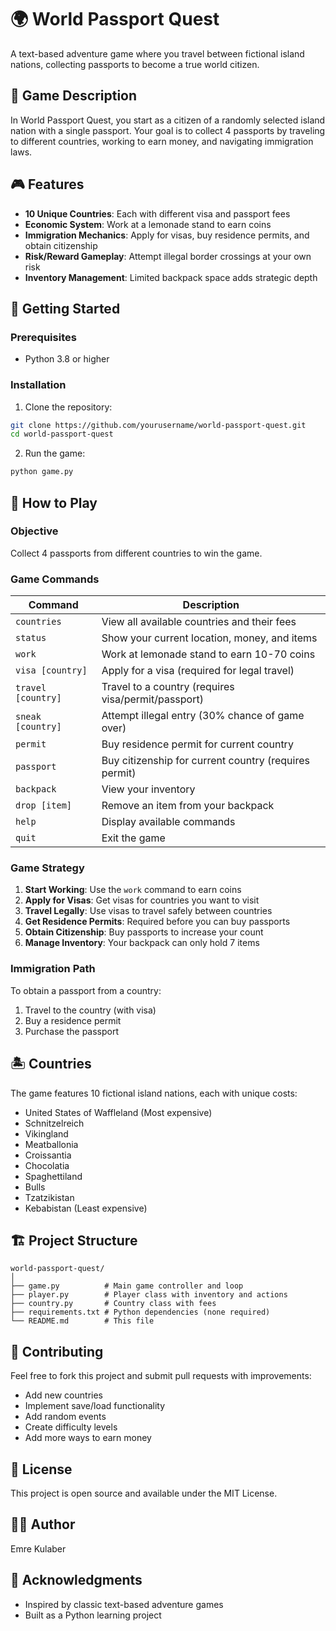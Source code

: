 # 🌍 World Passport Quest

A text-based adventure game where you travel between fictional island nations, collecting passports to become a true world citizen.

## 📖 Game Description

In World Passport Quest, you start as a citizen of a randomly selected island nation with a single passport. Your goal is to collect 4 passports by traveling to different countries, working to earn money, and navigating immigration laws.

## 🎮 Features

- **10 Unique Countries**: Each with different visa and passport fees
- **Economic System**: Work at a lemonade stand to earn coins
- **Immigration Mechanics**: Apply for visas, buy residence permits, and obtain citizenship
- **Risk/Reward Gameplay**: Attempt illegal border crossings at your own risk
- **Inventory Management**: Limited backpack space adds strategic depth

## 🚀 Getting Started

### Prerequisites

- Python 3.8 or higher

### Installation

1. Clone the repository:
```bash
git clone https://github.com/yourusername/world-passport-quest.git
cd world-passport-quest
```

2. Run the game:
```bash
python game.py
```

## 🎯 How to Play

### Objective
Collect 4 passports from different countries to win the game.

### Game Commands

| Command | Description |
|---------|-------------|
| `countries` | View all available countries and their fees |
| `status` | Show your current location, money, and items |
| `work` | Work at lemonade stand to earn 10-70 coins |
| `visa [country]` | Apply for a visa (required for legal travel) |
| `travel [country]` | Travel to a country (requires visa/permit/passport) |
| `sneak [country]` | Attempt illegal entry (30% chance of game over) |
| `permit` | Buy residence permit for current country |
| `passport` | Buy citizenship for current country (requires permit) |
| `backpack` | View your inventory |
| `drop [item]` | Remove an item from your backpack |
| `help` | Display available commands |
| `quit` | Exit the game |

### Game Strategy

1. **Start Working**: Use the `work` command to earn coins
2. **Apply for Visas**: Get visas for countries you want to visit
3. **Travel Legally**: Use visas to travel safely between countries
4. **Get Residence Permits**: Required before you can buy passports
5. **Obtain Citizenship**: Buy passports to increase your count
6. **Manage Inventory**: Your backpack can only hold 7 items

### Immigration Path

To obtain a passport from a country:
1. Travel to the country (with visa)
2. Buy a residence permit
3. Purchase the passport

## 🏝️ Countries

The game features 10 fictional island nations, each with unique costs:

- United States of Waffleland (Most expensive)
- Schnitzelreich
- Vikingland
- Meatballonia
- Croissantia
- Chocolatia
- Spaghettiland
- Bulls
- Tzatzikistan
- Kebabistan (Least expensive)

## 🏗️ Project Structure

```
world-passport-quest/
│
├── game.py          # Main game controller and loop
├── player.py        # Player class with inventory and actions
├── country.py       # Country class with fees
├── requirements.txt # Python dependencies (none required)
└── README.md        # This file
```

## 🤝 Contributing

Feel free to fork this project and submit pull requests with improvements:

- Add new countries
- Implement save/load functionality
- Add random events
- Create difficulty levels
- Add more ways to earn money

## 📝 License

This project is open source and available under the MIT License.

## 👨‍💻 Author

Emre Kulaber

## 🎉 Acknowledgments

- Inspired by classic text-based adventure games
- Built as a Python learning project
